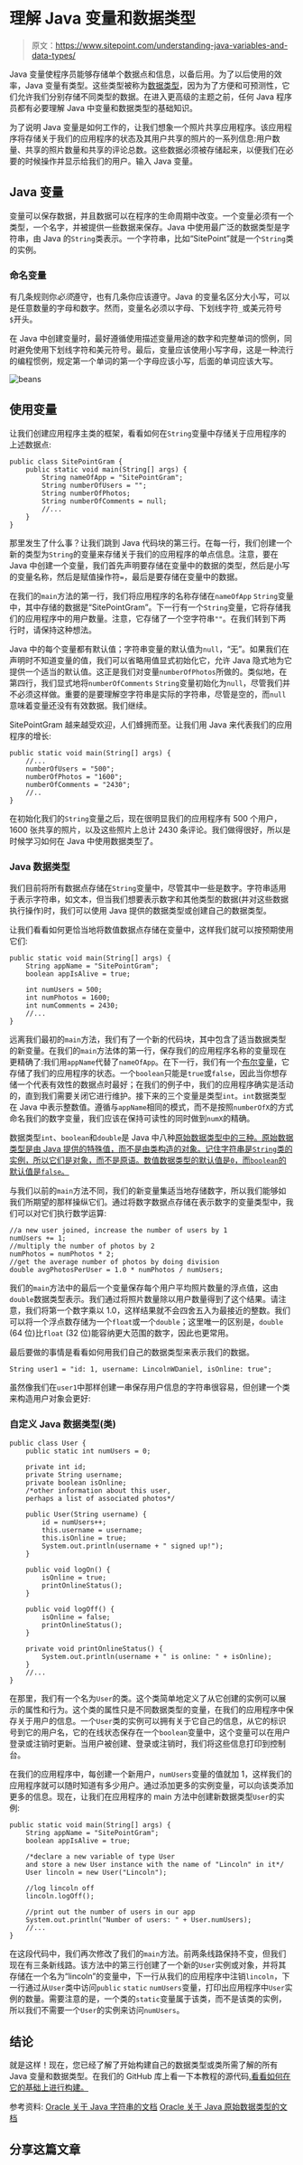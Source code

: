 # 理解 Java 变量和数据类型

> 原文：<https://www.sitepoint.com/understanding-java-variables-and-data-types/>

Java 变量使程序员能够存储单个数据点和信息，以备后用。为了以后使用的效率，Java 变量有类型。这些类型被称为[数据类型](https://www.sitepoint.com/typing-versus-dynamic-typing/)，因为为了方便和可预测性，它们允许我们分别存储不同类型的数据。在进入更高级的主题之前，任何 Java 程序员都有必要理解 Java 中变量和数据类型的基础知识。

为了说明 Java 变量是如何工作的，让我们想象一个照片共享应用程序。该应用程序将存储关于我们的应用程序的状态及其用户共享的照片的一系列信息:用户数量、共享的照片数量和共享的评论总数。这些数据必须被存储起来，以便我们在必要的时候操作并显示给我们的用户。输入 Java 变量。

## Java 变量

变量可以保存数据，并且数据可以在程序的生命周期中改变。一个变量必须有一个类型，一个名字，并被提供一些数据来保存。Java 中使用最广泛的数据类型是字符串，由 Java 的`String`类表示。一个字符串，比如“SitePoint”就是一个`String`类的实例。

### 命名变量

有几条规则你*必须*遵守，也有几条你应该遵守。Java 的变量名区分大小写，可以是任意数量的字母和数字。然而，变量名必须以字母、下划线字符`_`或美元符号`$`开头。

在 Java 中创建变量时，最好遵循使用描述变量用途的数字和完整单词的惯例，同时避免使用下划线字符和美元符号。最后，变量应该使用小写字母，这是一种流行的编程惯例，规定第一个单词的第一个字母应该小写，后面的单词应该大写。

![beans](img/561e2fd7ce05216d96a2bca452974e59.png)

## 使用变量

让我们创建应用程序主类的框架，看看如何在`String`变量中存储关于应用程序的上述数据点:

```
public class SitePointGram {
    public static void main(String[] args) {
        String nameOfApp = "SitePointGram";
        String numberOfUsers = "";
        String numberOfPhotos;
        String numberOfComments = null;
        //...
    }
} 
```

那里发生了什么事？让我们跳到 Java 代码块的第三行。在每一行，我们创建一个新的类型为`String`的变量来存储关于我们的应用程序的单点信息。注意，要在 Java 中创建一个变量，我们首先声明要存储在变量中的数据的类型，然后是小写的变量名称，然后是赋值操作符`=`，最后是要存储在变量中的数据。

在我们的`main`方法的第一行，我们将应用程序的名称存储在`nameOfApp` `String`变量中，其中存储的数据是“SitePointGram”。下一行有一个`String`变量，它将存储我们的应用程序中的用户数量。注意，它存储了一个空字符串`""`。在我们转到下两行时，请保持这种想法。

Java 中的每个变量都有默认值；字符串变量的默认值为`null`，“无”。如果我们在声明时不知道变量的值，我们可以省略用值显式初始化它，允许 Java 隐式地为它提供一个适当的默认值。这正是我们对变量`numberOfPhotos`所做的。类似地，在第四行，我们显式地将`numberOfComments` `String`变量初始化为`null`，尽管我们并不必须这样做。重要的是要理解空字符串是实际的字符串，尽管是空的，而`null`意味着变量还没有有效数据。我们继续。

SitePointGram 越来越受欢迎，人们蜂拥而至。让我们用 Java 来代表我们的应用程序的增长:

```
public static void main(String[] args) {
    //...
    numberOfUsers = "500";
    numberOfPhotos = "1600";
    numberOfComments = "2430";
    //..
} 
```

在初始化我们的`String`变量之后，现在很明显我们的应用程序有 500 个用户，1600 张共享的照片，以及这些照片上总计 2430 条评论。我们做得很好，所以是时候学习如何在 Java 中使用数据类型了。

### Java 数据类型

我们目前将所有数据点存储在`String`变量中，尽管其中一些是数字。字符串适用于表示字符串，如文本，但当我们想要表示数字和其他类型的数据(并对这些数据执行操作)时，我们可以使用 Java 提供的数据类型或创建自己的数据类型。

让我们看看如何更恰当地将数值数据点存储在变量中，这样我们就可以按预期使用它们:

```
public static void main(String[] args) {
    String appName = "SitePointGram";
    boolean appIsAlive = true;

    int numUsers = 500;
    int numPhotos = 1600;
    int numComments = 2430;
    //...
} 
```

远离我们最初的`main`方法，我们有了一个新的代码块，其中包含了适当数据类型的新变量。在我们的`main`方法体的第一行，保存我们的应用程序名称的变量现在更精确了:我们用`appName`代替了`nameOfApp`。在下一行，我们有一个[布尔变量](https://www.sitepoint.com/boolean-data-type/)，它存储了我们的应用程序的状态。一个`boolean`只能是`true`或`false`，因此当你想存储一个代表有效性的数据点时最好；在我们的例子中，我们的应用程序确实是活动的，直到我们需要关闭它进行维护。接下来的三个变量是类型`int`。`int`数据类型在 Java 中表示整数值。遵循与`appName`相同的模式，而不是按照`numberOfX`的方式命名我们的数字变量，我们应该在保持可读性的同时做到`numX`的精确。

数据类型`int`、`boolean`和`double`是 Java 中八种[原始数据类型中的三种。原始数据类型是由 Java 提供的特殊值，而不是由类构造的对象。记住字符串是`String`类的实例，所以它们是对象，而不是原语。数值数据类型的默认值是`0`，而`boolean`的默认值是`false`。](https://docs.oracle.com/javase/tutorial/java/nutsandbolts/datatypes.html)

与我们以前的`main`方法不同，我们的新变量集适当地存储数字，所以我们能够如我们所期望的那样操纵它们。通过将数字数据点存储在表示数字的变量类型中，我们可以对它们执行数学运算:

```
//a new user joined, increase the number of users by 1
numUsers += 1;
//multiply the number of photos by 2
numPhotos = numPhotos * 2;
//get the average number of photos by doing division
double avgPhotosPerUser = 1.0 * numPhotos / numUsers; 
```

我们的`main`方法中的最后一个变量保存每个用户平均照片数量的浮点值，这由`double`数据类型表示。我们通过将照片数量除以用户数量得到了这个结果。请注意，我们将第一个数字乘以 1.0，这样结果就不会四舍五入为最接近的整数。我们可以将一个浮点数存储为一个`float`或一个`double`；这里唯一的区别是，`double` (64 位)比`float` (32 位)能容纳更大范围的数字，因此也更常用。

最后要做的事情是看看如何用我们自己的数据类型来表示我们的数据。

```
String user1 = "id: 1, username: LincolnWDaniel, isOnline: true"; 
```

虽然像我们在`user1`中那样创建一串保存用户信息的字符串很容易，但创建一个类来构造用户对象会更好:

### 自定义 Java 数据类型(类)

```
public class User {
    public static int numUsers = 0;

    private int id;
    private String username;
    private boolean isOnline;
    /*other information about this user,
    perhaps a list of associated photos*/

    public User(String username) {
        id = numUsers++;
        this.username = username;
        this.isOnline = true;
        System.out.println(username + " signed up!");
    }

    public void logOn() { 
        isOnline = true; 
        printOnlineStatus();
    }

    public void logOff() { 
        isOnline = false; 
        printOnlineStatus();
    }

    private void printOnlineStatus() {
        System.out.println(username + " is online: " + isOnline);
    }
    //...
} 
```

在那里，我们有一个名为`User`的类。这个类简单地定义了从它创建的实例可以展示的属性和行为。这个类的属性只是不同数据类型的变量，在我们的应用程序中保存关于用户的信息。一个`User`类的实例可以拥有关于它自己的信息，从它的标识号到它的用户名，它的在线状态保存在一个`boolean`变量中，这个变量可以在用户登录或注销时更新。当用户被创建、登录或注销时，我们将这些信息打印到控制台。

在我们的应用程序中，每创建一个新用户，`numUsers`变量的值就加 1，这样我们的应用程序就可以随时知道有多少用户。通过添加更多的实例变量，可以向该类添加更多的信息。现在，让我们在应用程序的 main 方法中创建新数据类型`User`的实例:

```
public static void main(String[] args) {
    String appName = "SitePointGram";
    boolean appIsAlive = true;

    /*declare a new variable of type User 
    and store a new User instance with the name of "Lincoln" in it*/
    User lincoln = new User("Lincoln");

    //log lincoln off
    lincoln.logOff();

    //print out the number of users in our app
    System.out.println("Number of users: " + User.numUsers);
    //...
} 
```

在这段代码中，我们再次修改了我们的`main`方法。前两条线路保持不变，但我们现在有三条新线路。该方法中的第三行创建了一个新的`User`实例或对象，并将其存储在一个名为“lincoln”的变量中，下一行从我们的应用程序中注销`lincoln`，下一行通过从`User`类中访问`public` `static` `numUsers`变量，打印出应用程序中`User`实例的数量。需要注意的是，一个类的`static`变量属于该类，而不是该类的实例，所以我们不需要一个`User`的实例来访问`numUsers`。

## 结论

就是这样！现在，您已经了解了开始构建自己的数据类型或类所需了解的所有 Java 变量和数据类型。在我们的 GitHub 库上看一下本教程的源代码[,看看如何在它的基础上进行构建。](https://github.com/sitepoint-editors/sitepoint-java-variables-datatypes)

参考资料:
[Oracle 关于 Java 字符串的文档](https://docs.oracle.com/javase/7/docs/api/java/lang/String.html)
[Oracle 关于 Java 原始数据类型的文档](https://docs.oracle.com/javase/tutorial/java/nutsandbolts/datatypes.html)

## 分享这篇文章